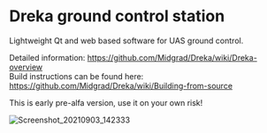 # Dreka ground control station

Lightweight Qt and web based software for UAS ground control.  

Detailed information: https://github.com/Midgrad/Dreka/wiki/Dreka-overview  
Build instructions can be found here: https://github.com/Midgrad/Dreka/wiki/Building-from-source

This is early pre-alfa version, use it on your own risk!

![Screenshot_20210903_142333](https://user-images.githubusercontent.com/2522130/131998064-11088398-8642-491e-afe6-188623a8b3ff.png)

